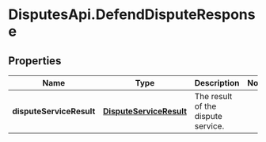 # DisputesApi.DefendDisputeResponse

## Properties

Name | Type | Description | Notes
------------ | ------------- | ------------- | -------------
**disputeServiceResult** | [**DisputeServiceResult**](DisputeServiceResult.md) | The result of the dispute service. | 


